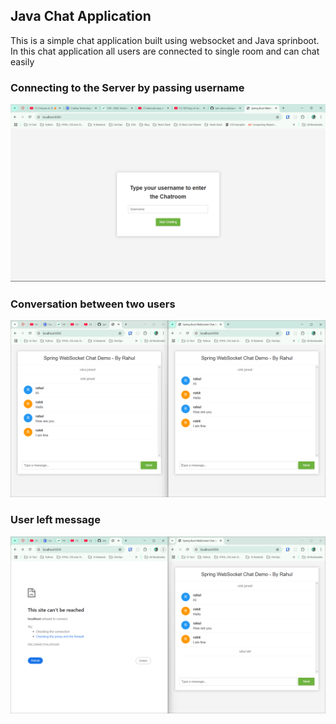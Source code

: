## Java Chat Application

This is a simple chat application built using websocket and Java sprinboot.
In this chat application all users are connected to single room and can chat easily

### Connecting to the Server by passing username
![Connecting to the Server by passing username](/images/image.png)

### Conversation between two users
![Conversation between two users](/images/image2.png)

### User left message
![User left message](/images/image3.png)